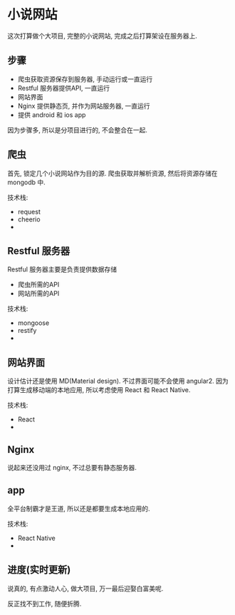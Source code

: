 # 小说网站
这次打算做个大项目, 完整的小说网站, 完成之后打算架设在服务器上.

## 步骤
* 爬虫获取资源保存到服务器, 手动运行或一直运行
* Restful 服务器提供API, 一直运行
* 网站界面
* Nginx 提供静态页, 并作为网站服务器, 一直运行
* 提供 android 和 ios app

因为步骤多, 所以是分项目进行的, 不会整合在一起.

## 爬虫
首先, 锁定几个小说网站作为目的源.
爬虫获取并解析资源, 然后将资源存储在 mongodb 中.

技术栈:
* request
* cheerio
* 

## Restful 服务器
Restful 服务器主要是负责提供数据存储
* 爬虫所需的API
* 网站所需的API

技术栈:
* mongoose
* restify
* 

## 网站界面
设计估计还是使用 MD(Material design).
不过界面可能不会使用 angular2.
因为打算生成移动端的本地应用, 所以考虑使用 React 和 React Native.

技术栈:
* React
* 

## Nginx
说起来还没用过 nginx, 不过总要有静态服务器.

## app
全平台制霸才是王道, 所以还是都要生成本地应用的.

技术栈:
* React Native
* 

## 进度(实时更新)
说真的, 有点激动人心, 做大项目, 万一最后迎娶白富美呢.

反正找不到工作, 随便折腾.



